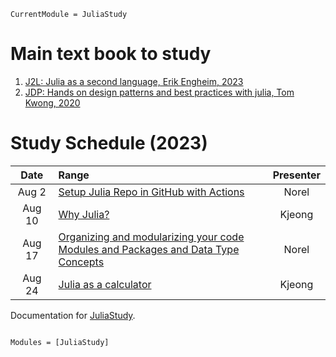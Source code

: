 ```@meta
CurrentModule = JuliaStudy
```

# Main text book to study

1. [J2L: Julia as a second language, Erik Engheim, 2023](https://github.com/ordovician/code-samples-julia-second-language)
2. [JDP: Hands on design patterns and best practices with julia, Tom Kwong, 2020](https://github.com/PacktPublishing/Hands-on-Design-Patterns-and-Best-Practices-with-Julia)

# Study Schedule (2023)

|  Date  | Range                                                                                                 | Presenter |
| :----: | :---------------------------------------------------------------------------------------------------- | :-------: |
| Aug 2  | [Setup Julia Repo in GitHub with Actions](@ref)                                                       |   Norel   |
| Aug 10 | [Why Julia?](@ref)                                                                                    |  Kjeong   |
| Aug 17 | [Organizing and modularizing your code](@ref)</br>[Modules and Packages and Data Type Concepts](@ref) |   Norel   |
| Aug 24 | [Julia as a calculator](@ref)                                                                         |  Kjeong   |

Documentation for [JuliaStudy](https://github.com/ecoinfos/JuliaStudy.jl).

```@index

```

```@autodocs
Modules = [JuliaStudy]
```
